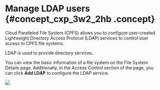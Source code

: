 # Manage LDAP users {#concept_cxp_3w2_2hb .concept}

Cloud Paralleled File System \(CPFS\) allows you to configure user-created Lightweight Directory Access Protocol \(LDAP\) services to control user access to CPFS file systems.

LDAP is used to provide directory services.

You can view the basic information of a file system on the File System Details page. Additionally, in the Access Control section of the page, you can click **Add LDAP** to configure the LDAP service.

![](http://static-aliyun-doc.oss-cn-hangzhou.aliyuncs.com/assets/img/148019/155419439541332_en-US.png)

